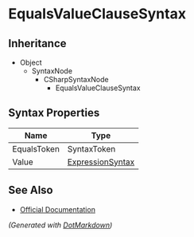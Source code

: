 # EqualsValueClauseSyntax

## Inheritance

* Object
  * SyntaxNode
    * CSharpSyntaxNode
      * EqualsValueClauseSyntax

## Syntax Properties

| Name        | Type                                    |
| ----------- | --------------------------------------- |
| EqualsToken | SyntaxToken                             |
| Value       | [ExpressionSyntax](ExpressionSyntax.md) |

## See Also

* [Official Documentation](https://docs.microsoft.com/en-us/dotnet/api/microsoft.codeanalysis.csharp.syntax.equalsvalueclausesyntax)


*\(Generated with [DotMarkdown](http://github.com/JosefPihrt/DotMarkdown)\)*